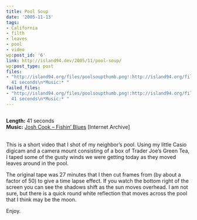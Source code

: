```yaml
---
title: Pool Soup
date: '2005-11-13'
tags:
- California
- filth
- leaves
- pool
- video
wp:post_id: '6'
link: http://island94.dev/2005/11/pool-soup/
wp:post_type: post
files:
- "http://island94.org/files/poolsoupthumb.png!:http://island94.org/files/poolsoup.mp4\n\n*Length:*
  41 seconds\n*Music:* "
failed_files:
- "http://island94.org/files/poolsoupthumb.png!:http://island94.org/files/poolsoup.mp4\n\n*Length:*
  41 seconds\n*Music:* "
---
```


<p><a href="http://island94.org/files/poolsoup.mp4"><img src="http://island94.org/files/poolsoupthumb.png" class="centered" alt="" /></a></p>
<p><strong>Length:</strong> 41 seconds<br />
<strong>Music:</strong> <a href="http://www.archive.org/audio/audio-details-db.php?collection=opensource_audio&amp;collectionid=FishinBlues">Josh Cook &#8211; Fishin&#8217; Blues</a> [Internet Archive]</p>
<p><!--mapstart--><br />
This is a short video that I shot of my neighbor&#8217;s pool.  Using my little Casio digicam and a camera mount consisting of a box of Trader Joe&#8217;s Green Tea, I taped some of the gusty winds we were getting today as they moved leaves around in the pool.  <br />
<!--mapend--></p>
<p>The original tape was 27 minutes that I then cut frames from (by about a factor of 50) to give a time lapse effect.  If you watch the bottom right of the screen you can see the shadows shift as the sun moves overhead. I am not sure, but there is a quick round white reflection that moves across the pool that I think may be the moon.</p>
<p>Enjoy.</p>